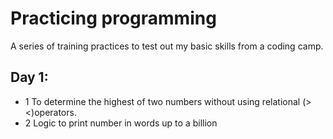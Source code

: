 # Practicing programming
A series of training practices to test out my basic skills from a coding camp.

## Day 1:
* 1 To determine the highest of two numbers without using relational (><)operators.
* 2 Logic to print number in words up to a billion